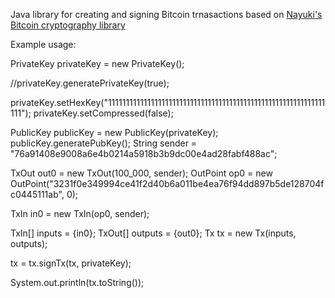 Java library for creating and signing Bitcoin trnasactions based on [Nayuki's Bitcoin cryptography library](https://github.com/nayuki/Bitcoin-Cryptography-Library)

Example usage:

PrivateKey privateKey = new PrivateKey();

//privateKey.generatePrivateKey(true);

privateKey.setHexKey("1111111111111111111111111111111111111111111111111111111111111111");
privateKey.setCompressed(false);

PublicKey publicKey = new PublicKey(privateKey);
publicKey.generatePubKey();
String sender = "76a91408e9008a6e4b0214a5918b3b9dc00e4ad28fabf488ac";

TxOut out0 = new TxOut(100_000, sender);
OutPoint op0 = new OutPoint("3231f0e349994ce41f2d40b6a011be4ea76f94dd897b5de128704fc0445111ab", 0);

TxIn in0 = new TxIn(op0, sender);

TxIn[] inputs = {in0};
TxOut[] outputs = {out0};
Tx tx = new Tx(inputs, outputs);

tx = tx.signTx(tx, privateKey);

System.out.println(tx.toString());
